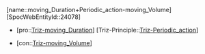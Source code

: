 ﻿---
type: TrizContradiction
aliases:
- moving_Duration+Periodic_action-moving_Volume
license: CC BY-SA 4.0
copyright: https://github.com/SpocWeb
IsDeleted: false
IsReadOnly: false
Confidential: public
tags: 
- Triz/Contradiction
---
[name::moving_Duration+Periodic_action-moving_Volume]
[SpocWebEntityId::24078]
+ [pro::[Triz-moving_Duration](tech/Triz/Parameter/Triz-moving_Duration.md)]
[Triz-Principle::[Triz-Periodic_action](tech/Triz/Principle/Triz-Periodic_action.md)]
- [con::[Triz-moving_Volume](tech/Triz/Parameter/Triz-moving_Volume.md)]

